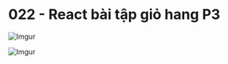 # 022 - React bài tập giỏ hang P3  

![Imgur](https://i.imgur.com/c1WIaLh.png)  

![Imgur](https://i.imgur.com/pdBheHO.png)   

 